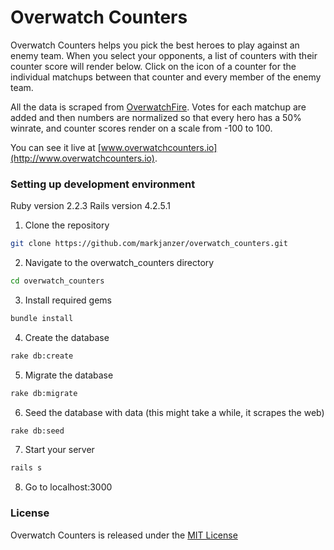 # Overwatch Counters

Overwatch Counters helps you pick the best heroes to play against an enemy team. When you select your opponents, a list of counters with their counter score will render below. Click on the icon of a counter for the individual matchups between that counter and every member of the enemy team.

All the data is scraped from [OverwatchFire](http://www.owfire.com/overwatch/counters). Votes for each matchup are added and then numbers are normalized so that every hero has a 50% winrate, and counter scores render on a scale from -100 to 100.

You can see it live at [www.overwatchcounters.io](http://www.overwatchcounters.io).

### Setting up development environment
Ruby version 2.2.3
Rails version 4.2.5.1

1. Clone the repository
  ```bash
  git clone https://github.com/markjanzer/overwatch_counters.git
  ```

2. Navigate to the overwatch_counters directory
  ```bash
  cd overwatch_counters
  ```

3. Install required gems 
  ```bash
  bundle install
  ```

4. Create the database
  ```bash
  rake db:create
  ```

5. Migrate the database
  ```bash
  rake db:migrate
  ```

6. Seed the database with data (this might take a while, it scrapes the web)
  ```bash
  rake db:seed
  ```

7. Start your server
  ```bash
  rails s
  ```

8. Go to localhost:3000

### License
Overwatch Counters is released under the [MIT License](https://opensource.org/licenses/MIT)